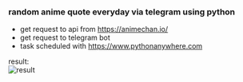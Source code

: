### random anime quote everyday via telegram using python

- get request to api from https://animechan.io/
- get request to telegram bot
- task scheduled with https://www.pythonanywhere.com

result: <br>
![result](https://github.com/user-attachments/assets/8a263710-6e00-4e8f-9182-10b440baf187)
